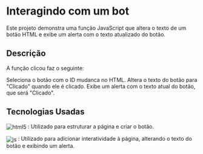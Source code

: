 # Interagindo com um bot
Este projeto demonstra uma função JavaScript que altera o texto de um botão HTML e exibe um alerta com o texto atualizado do botão.

## Descrição
A função clicou faz o seguinte:

Seleciona o botão com o ID mudanca no HTML.
Altera o texto do botão para "Clicado" quando ele é clicado.
Exibe um alerta com o texto atual do botão, que será "Clicado".

## Tecnologias Usadas 

<img align="center" alt="html5" src="https://img.shields.io/badge/HTML5-E34F26?style=for-the-badge&logo=html5&logoColor=white" /> : Utilizado para estruturar a página e criar o botão.

<img align="center" alt="js" src="https://img.shields.io/badge/JavaScript-F7DF1E?style=for-the-badge&logo=javascript&logoColor=black" /> : Utilizado para adicionar interatividade à página, alterando o texto do botão e exibindo um alerta.
